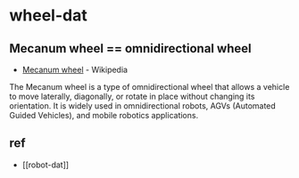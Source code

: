 
# wheel-dat

## Mecanum wheel == omnidirectional wheel

- [Mecanum wheel](https://en.wikipedia.org/wiki/Mecanum_wheel) - Wikipedia

The Mecanum wheel is a type of omnidirectional wheel that allows a vehicle to move laterally, diagonally, or rotate in place without changing its orientation. It is widely used in omnidirectional robots, AGVs (Automated Guided Vehicles), and mobile robotics applications.


## ref 

- [[robot-dat]]